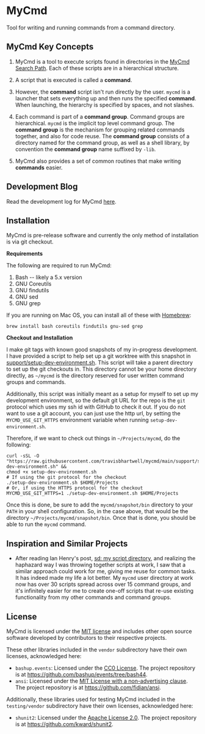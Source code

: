 # MyCmd

Tool for writing and running commands from a command directory.

## MyCmd Key Concepts

1. MyCmd is a tool to execute scripts found in directories in the [MyCmd Search Path](docs/mycmd-path.org). Each of these scripts are in a hierarchical structure.

2. A script that is executed is called a **command**. 

3. However, the **command** script isn't run directly by the user. `mycmd` is a launcher that sets everything up and then runs the specified **command**. When launching, the hierarchy is specified by spaces, and not slashes.

4. Each command is part of a **command group**. Command groups are hierarchical. `mycmd` is the implicit top level command group. The **command group** is the mechanism for grouping related commands together, and also for code reuse. The **command group** consists of a directory named for the command group, as well as a shell library, by convention the **command group** name suffixed by `-lib`. 

5. MyCmd also provides a set of common routines that make writing **commands** easier.

## Development Blog

Read the development log for MyCmd [here](https://iam.travishartwell.net/mycmd/).

## Installation

MyCmd is pre-release software and currently the only method of installation is via git checkout.

**Requirements**

The following are required to run MyCmd:

1. Bash -- likely a 5.x version
2. GNU Coreutils
3. GNU findutils
4. GNU sed
5. GNU grep

If you are running on Mac OS, you can install all of these with [Homebrew](https://brew.sh):

``` shell
brew install bash coreutils findutils gnu-sed grep
```

**Checkout and Installation**

I make git tags with known good snapshots of my in-progress development. I have provided a script to help set up a git worktree with this snapshot in [support/setup-dev-environment.sh](./support/setup-dev-environment.sh). This script will take a parent directory to set up the git checkouts in. This directory cannot be your home directory directly, as `~/mycmd` is the directory reserved for user written command groups and commands.

Additionally, this script was initially meant as a setup for myself to set up my development environment, so the default git URL for the repo is the `git` protocol which uses my ssh id with GitHub to check it out. If you do not want to use a git account, you can just use the http url, by setting the `MYCMD_USE_GIT_HTTPS` environment variable when running `setup-dev-environment.sh`.

Therefore, if we want to check out things in `~/Projects/mycmd`, do the following:

``` shell
curl -sSL -O "https://raw.githubusercontent.com/travisbhartwell/mycmd/main/support/setup-dev-environment.sh" &&
chmod +x setup-dev-environment.sh
# If using the git protocol for the checkout
./setup-dev-environment.sh $HOME/Projects
# Or, if using the HTTPS protocol for the checkout
MYCMD_USE_GIT_HTTPS=1 ./setup-dev-environment.sh $HOME/Projects
```

Once this is done, be sure to add the `mycmd/snapshot/bin` directory to your `PATH` in your shell configuration. So, in the case above, that would be the directory `~/Projects/mycmd/snapshot/bin`. Once that is done, you should be able to run the `mycmd` command.

## Inspiration and Similar Projects

* After reading Ian Henry's post, [sd: my script directory](https://ianthehenry.com/posts/sd-my-script-directory/), and realizing the haphazard way I was throwing together scripts at work, I saw that a similar approach could work for me, giving me reuse for common tasks. It has indeed made my life a lot better. My `mycmd` user directory at work now has over 30 scripts spread across over 15 command groups, and it's infinitely easier for me to create one-off scripts that re-use existing functionality from my other commands and command groups.

## License

MyCmd is licensed under the [MIT license](LICENSE.md) and includes other open source software developed by contributors to their respective projects.

These other libraries included in the `vendor` subdirectory have their own licenses, acknowledged here:
* `bashup.events`: Licensed under the [CC0 License](https://creativecommons.org/publicdomain/zero/1.0/). The project repository is at <https://github.com/bashup/events/tree/bash44>.
* `ansi`: Licensed under the [MIT License with a non-advertising clause](https://github.com/fidian/ansi/blob/master/LICENSE.md). The project repository is at <https://github.com/fidian/ansi>.

Additionally, these libraries used for testing MyCmd included in the `testing/vendor` subdirectory have their own licenses, acknowledged here:
* `shunit2`: Licensed under the [Apache License 2.0](https://github.com/kward/shunit2/blob/master/LICENSE). The project repository is at <https://github.com/kward/shunit2>.
